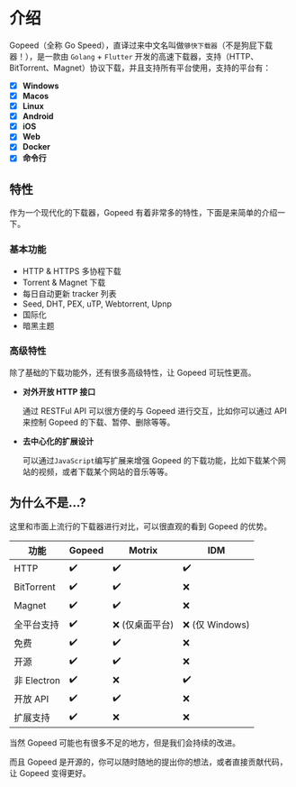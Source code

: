 # 介绍

Gopeed（全称 Go Speed），直译过来中文名叫做`够快下载器`（不是狗屁下载器！），是一款由 `Golang` + `Flutter` 开发的高速下载器，支持（HTTP、BitTorrent、Magnet）协议下载，并且支持所有平台使用，支持的平台有：

- [x] **Windows**
- [x] **Macos**
- [x] **Linux**
- [x] **Android**
- [x] **iOS**
- [x] **Web**
- [x] **Docker**
- [x] **命令行**

## 特性

作为一个现代化的下载器，Gopeed 有着非常多的特性，下面是来简单的介绍一下。

### 基本功能

- HTTP & HTTPS 多协程下载
- Torrent & Magnet 下载
- 每日自动更新 tracker 列表
- Seed, DHT, PEX, uTP, Webtorrent, Upnp
- 国际化
- 暗黑主题

### 高级特性

除了基础的下载功能外，还有很多高级特性，让 Gopeed 可玩性更高。

- **对外开放 HTTP 接口**

  通过 RESTFul API 可以很方便的与 Gopeed 进行交互，比如你可以通过 API 来控制 Gopeed 的下载、暂停、删除等等。

- **去中心化的扩展设计**

  可以通过`JavaScript`编写扩展来增强 Gopeed 的下载功能，比如下载某个网站的视频，或者下载某个网站的音乐等等。

## 为什么不是...?

这里和市面上流行的下载器进行对比，可以很直观的看到 Gopeed 的优势。

| 功能        | Gopeed | Motrix          | IDM             |
| ----------- | ------ | --------------- | --------------- |
| HTTP        | ✔️     | ✔️              | ✔️              |
| BitTorrent  | ✔️     | ✔️              | ❌              |
| Magnet      | ✔️     | ✔️              | ❌              |
| 全平台支持  | ✔️     | ❌ (仅桌面平台) | ❌ (仅 Windows) |
| 免费        | ✔️     | ✔️              | ❌              |
| 开源        | ✔️     | ✔️              | ❌              |
| 非 Electron | ✔️     | ❌              | ✔️              |
| 开放 API    | ✔️     | ✔️              | ❌              |
| 扩展支持    | ✔️     | ❌              | ❌              |

当然 Gopeed 可能也有很多不足的地方，但是我们会持续的改进。

而且 Gopeed 是开源的，你可以随时随地的提出你的想法，或者直接贡献代码，让 Gopeed 变得更好。
